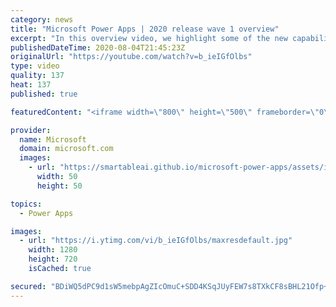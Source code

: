 ```yaml
---
category: news
title: "Microsoft Power Apps | 2020 release wave 1 overview"
excerpt: "In this overview video, we highlight some of the new capabilities included in the latest update to Microsoft Power Apps.      Here are the capabilities covered:     UI enhancements       • Save is always visible       • Chart formatting  Grid user experience enhancements       • Conditional search  "
publishedDateTime: 2020-08-04T21:45:23Z
originalUrl: "https://youtube.com/watch?v=b_ieIGfOlbs"
type: video
quality: 137
heat: 137
published: true

featuredContent: "<iframe width=\"800\" height=\"500\" frameborder=\"0\" src=\"https://www.youtube.com/embed/b_ieIGfOlbs\" allow=\"accelerometer; autoplay; encrypted-media; gyroscope; picture-in-picture\" allowfullscreen></iframe>"

provider:
  name: Microsoft
  domain: microsoft.com
  images:
    - url: "https://smartableai.github.io/microsoft-power-apps/assets/images/organizations/microsoft.com-50x50.jpg"
      width: 50
      height: 50

topics:
  - Power Apps

images:
  - url: "https://i.ytimg.com/vi/b_ieIGfOlbs/maxresdefault.jpg"
    width: 1280
    height: 720
    isCached: true

secured: "BDiWQ5dPC9d1sW5mebpAgZIcOmuC+SDD4KSqJUyFEW7s8TXkCF8sBHL21Ofp+1HnRHVL7Qcx+jGAP/0CJ+4LOCZt1+QxaEdJi7gvcfuXA0rrPV0V1w0XFRhBm0/u3NO66fxckxBUIBJ0ussCHTh0GxtgGuVag9RmunLk+bHMJ7REAQnlE3gM+7EYIebIraJ2L6rl7sgcml5vy8TuB04GUtJzJFOU6UncTJwaZzNJk//nYSsP0g5uCyGUjsk0DaTpaFaVJMCIlh3Cn0Y5lcIZZZoJ+FsxKxRrDSqNhqkLAZAVNjm3s2Ev68ui5GH9/g8/KYj6PVUa0wB7jt5yWo2ebBE9KiyfefKTF4JRNoSKqpJCiAyQKhqqmxjxL6y1zQSS8jlovgHAi46rPwawObMLLJ6gXuMIhmy8lk6rD9zf8LlXX3/pFeuFHltq1rqkbADx;yc7DZxV2XT1B+DCLWC2hHw=="
---
```



